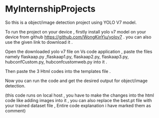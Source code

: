 # MyInternshipProjects
So this is a object/image detection project using YOLO V7 model.

To run the project on your device , firstly install yolo v7 model on your device from github https://github.com/WongKinYiu/yolov7 . you can also use the given link to download it . 

Open the downloaded yolo v7 file  on Vs code application , paste the files namely flaskaap.py ,flaskaap1.py, flaskaap2.py, flaskaap3.py, hubconfCustom.py, hubconfcustomweb.py into it .

Then paste the 3 Html codes into the templates file .

Now you can run the code and get the desired output for object/image detection.

(this code runs on local host , you have to make the changes into the html code like adding images into it , you can also replace the best.pt file with your trained dataset file , Entire code explanation i have marked them as comment)
